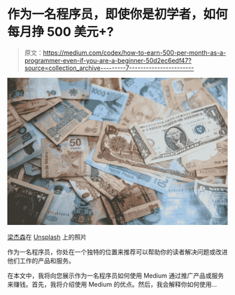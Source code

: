 # 作为一名程序员，即使你是初学者，如何每月挣 500 美元+?

> 原文：<https://medium.com/codex/how-to-earn-500-per-month-as-a-programmer-even-if-you-are-a-beginner-50d2ec6edf47?source=collection_archive---------7----------------------->

![](img/00b346899e4cf2b16f4d5bbf225d1323.png)

[梁杰森](https://unsplash.com/@ninjason?utm_source=medium&utm_medium=referral)在 [Unsplash](https://unsplash.com?utm_source=medium&utm_medium=referral) 上的照片

作为一名程序员，你处在一个独特的位置来推荐可以帮助你的读者解决问题或改进他们工作的产品和服务。

在本文中，我将向您展示作为一名程序员如何使用 Medium 通过推广产品或服务来赚钱。首先，我将介绍使用 Medium 的优点。然后，我会解释你如何使用…